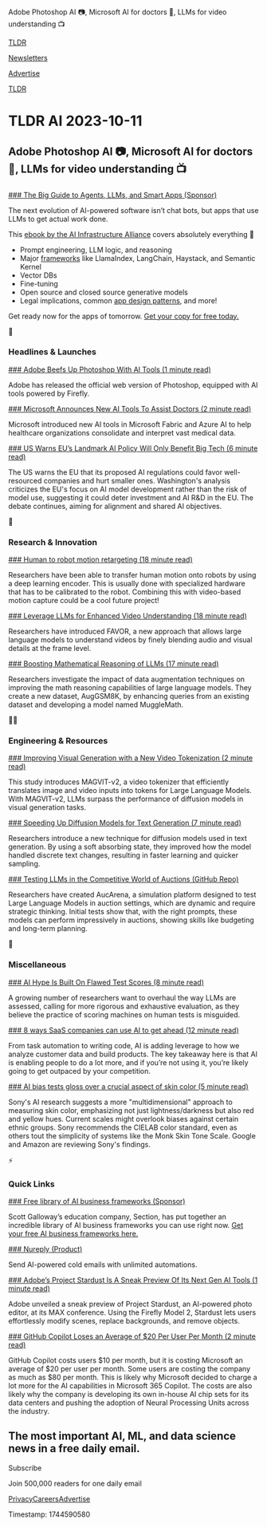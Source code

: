 Adobe Photoshop AI 📷, Microsoft AI for doctors 🏥, LLMs for video understanding 📺

[TLDR](/)

[Newsletters](/newsletters)

[Advertise](https://advertise.tldr.tech/)

[TLDR](/)

# TLDR AI 2023-10-11

## Adobe Photoshop AI 📷, Microsoft AI for doctors 🏥, LLMs for video understanding 📺

### 

[### The Big Guide to Agents, LLMs, and Smart Apps (Sponsor)](https://ai-infrastructure.org/agents-llms-and-smart-apps-report-2023/?utm_source=newsletter&amp;utm_medium=email&amp;utm_campaign=tldr)

The next evolution of AI-powered software isn’t chat bots, but apps that use LLMs to get actual work done.

This [ebook by the AI Infrastructure Alliance](https://ai-infrastructure.org/agents-llms-and-smart-apps-report-2023/?utm_source=newsletter&utm_medium=email&utm_campaign=tldr) covers absolutely everything 🤯

* Prompt engineering, LLM logic, and reasoning
* Major [frameworks](https://ai-infrastructure.org/agents-llms-and-smart-apps-report-2023/?utm_source=newsletter&utm_medium=email&utm_campaign=tldr) like LlamaIndex, LangChain, Haystack, and Semantic Kernel
* Vector DBs
* Fine-tuning
* Open source and closed source generative models
* Legal implications, common [app design patterns](https://ai-infrastructure.org/agents-llms-and-smart-apps-report-2023/?utm_source=newsletter&utm_medium=email&utm_campaign=tldr), and more!

Get ready now for the apps of tomorrow. [Get your copy for free today.](https://ai-infrastructure.org/agents-llms-and-smart-apps-report-2023/?utm_source=newsletter&utm_medium=email&utm_campaign=tldr)

🚀

### Headlines & Launches

[### Adobe Beefs Up Photoshop With AI Tools (1 minute read)](https://techcrunch.com/2023/09/28/adobe-launches-photoshops-web-version-with-firefly-powered-ai-tools/?utm_source=tldrai)

Adobe has released the official web version of Photoshop, equipped with AI tools powered by Firefly.

[### Microsoft Announces New AI Tools To Assist Doctors (2 minute read)](https://www.cnbc.com/2023/10/10/microsoft-announces-microsoft-fabric-and-azure-ai-tools-for-doctors.html?utm_source=tldrai)

Microsoft introduced new AI tools in Microsoft Fabric and Azure AI to help healthcare organizations consolidate and interpret vast medical data.

[### US Warns EU’s Landmark AI Policy Will Only Benefit Big Tech (6 minute read)](https://archive.ph/X14An?utm_source=tldrai)

The US warns the EU that its proposed AI regulations could favor well-resourced companies and hurt smaller ones. Washington's analysis criticizes the EU's focus on AI model development rather than the risk of model use, suggesting it could deter investment and AI R&D in the EU. The debate continues, aiming for alignment and shared AI objectives.

🧠

### Research & Innovation

[### Human to robot motion retargeting (18 minute read)](https://arxiv.org/abs/2309.05310?utm_source=tldrai)

Researchers have been able to transfer human motion onto robots by using a deep learning encoder. This is usually done with specialized hardware that has to be calibrated to the robot. Combining this with video-based motion capture could be a cool future project!

[### Leverage LLMs for Enhanced Video Understanding (18 minute read)](https://arxiv.org/abs/2310.05863v1?utm_source=tldrai)

Researchers have introduced FAVOR, a new approach that allows large language models to understand videos by finely blending audio and visual details at the frame level.

[### Boosting Mathematical Reasoning of LLMs (17 minute read)](https://arxiv.org/abs/2310.05506v1?utm_source=tldrai)

Researchers investigate the impact of data augmentation techniques on improving the math reasoning capabilities of large language models. They create a new dataset, AugGSM8K, by enhancing queries from an existing dataset and developing a model named MuggleMath.

👨‍💻

### Engineering & Resources

[### Improving Visual Generation with a New Video Tokenization (2 minute read)](https://magvit.cs.cmu.edu/?utm_source=tldrai)

This study introduces MAGVIT-v2, a video tokenizer that efficiently translates image and video inputs into tokens for Large Language Models. With MAGVIT-v2, LLMs surpass the performance of diffusion models in visual generation tasks.

[### Speeding Up Diffusion Models for Text Generation (7 minute read)](https://arxiv.org/abs/2310.05793?utm_source=tldrai)

Researchers introduce a new technique for diffusion models used in text generation. By using a soft absorbing state, they improved how the model handled discrete text changes, resulting in faster learning and quicker sampling.

[### Testing LLMs in the Competitive World of Auctions (GitHub Repo)](https://github.com/jiangjiechen/auction-arena?utm_source=tldrai)

Researchers have created AucArena, a simulation platform designed to test Large Language Models in auction settings, which are dynamic and require strategic thinking. Initial tests show that, with the right prompts, these models can perform impressively in auctions, showing skills like budgeting and long-term planning.

🎁

### Miscellaneous

[### AI Hype Is Built On Flawed Test Scores (8 minute read)](https://www.technologyreview.com/2023/08/30/1078670/large-language-models-arent-people-lets-stop-testing-them-like-they-were/?utm_source=tldrai)

A growing number of researchers want to overhaul the way LLMs are assessed, calling for more rigorous and exhaustive evaluation, as they believe the practice of scoring machines on human tests is misguided.

[### 8 ways SaaS companies can use AI to get ahead (12 minute read)](https://canny.io/blog/how-saas-can-use-ai/?utm_source=tldrai)

From task automation to writing code, AI is adding leverage to how we analyze customer data and build products. The key takeaway here is that AI is enabling people to do a lot more, and if you’re not using it, you’re likely going to get outpaced by your competition.

[### AI bias tests gloss over a crucial aspect of skin color (5 minute read)](https://www.theverge.com/2023/10/4/23902728/ai-bias-skin-tone-hue-sony-research-artificial-intelligence-ethics?utm_source=tldrai)

Sony's AI research suggests a more "multidimensional" approach to measuring skin color, emphasizing not just lightness/darkness but also red and yellow hues. Current scales might overlook biases against certain ethnic groups. Sony recommends the CIELAB color standard, even as others tout the simplicity of systems like the Monk Skin Tone Scale. Google and Amazon are reviewing Sony's findings.

⚡️

### Quick Links

[### Free library of AI business frameworks (Sponsor)](https://demo.sectionschool.com/?utm_source=newsletter&amp;utm_medium=tldr&amp;utm_campaign=freemium&amp;utm_content=1011)

Scott Galloway’s education company, Section, has put together an incredible library of AI business frameworks you can use right now. [Get your free AI business frameworks here.](https://demo.sectionschool.com/?utm_source=newsletter&utm_medium=tldr&utm_campaign=freemium&utm_content=1011)

[### Nureply (Product)](https://nureply.com/?utm_source=tldrai)

Send AI-powered cold emails with unlimited automations.

[### Adobe’s Project Stardust Is A Sneak Preview Of Its Next Gen AI Tools (1 minute read)](https://techcrunch.com/2023/10/10/adobes-project-stardust-is-a-sneak-preview-of-its-next-gen-ai-photo-editing-engine/?utm_source=tldrai)

Adobe unveiled a sneak preview of Project Stardust, an AI-powered photo editor, at its MAX conference. Using the Firefly Model 2, Stardust lets users effortlessly modify scenes, replace backgrounds, and remove objects.

[### GitHub Copilot Loses an Average of $20 Per User Per Month (2 minute read)](https://www.thurrott.com/cloud/290661/report-github-copilot-loses-an-average-of-20-per-user-per-month?utm_source=tldrai)

GitHub Copilot costs users $10 per month, but it is costing Microsoft an average of $20 per user per month. Some users are costing the company as much as $80 per month. This is likely why Microsoft decided to charge a lot more for the AI capabilities in Microsoft 365 Copilot. The costs are also likely why the company is developing its own in-house AI chip sets for its data centers and pushing the adoption of Neural Processing Units across the industry.

## The most important AI, ML, and data science news in a free daily email.

Subscribe

Join 500,000 readers for one daily email

[Privacy](/privacy)[Careers](https://jobs.ashbyhq.com/tldr.tech)[Advertise](/ai/advertise)

Timestamp: 1744590580